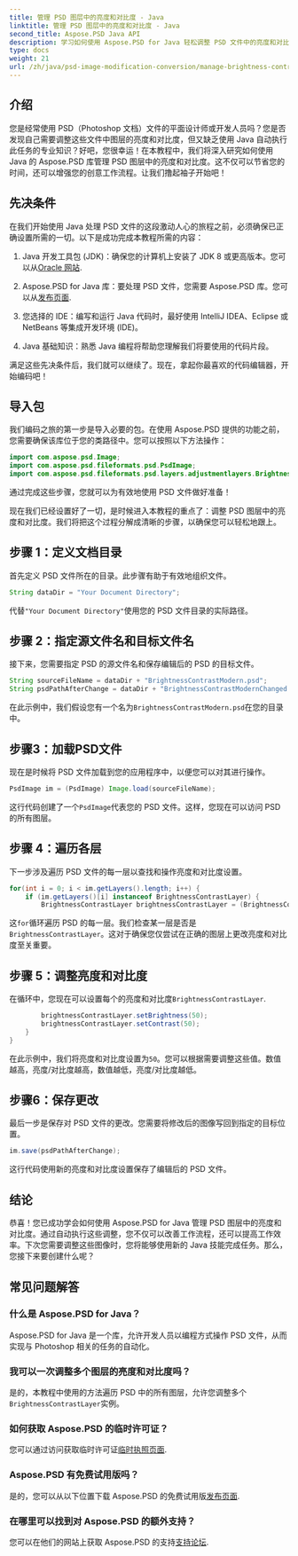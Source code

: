 ```yaml
---
title: 管理 PSD 图层中的亮度和对比度 - Java
linktitle: 管理 PSD 图层中的亮度和对比度 - Java
second_title: Aspose.PSD Java API
description: 学习如何使用 Aspose.PSD for Java 轻松调整 PSD 文件中的亮度和对比度。非常适合开发人员和图形设计师。
type: docs
weight: 21
url: /zh/java/psd-image-modification-conversion/manage-brightness-contrast-psd-layers/
---
```

## 介绍

您是经常使用 PSD（Photoshop 文档）文件的平面设计师或开发人员吗？您是否发现自己需要调整这些文件中图层的亮度和对比度，但又缺乏使用 Java 自动执行此任务的专业知识？好吧，您很幸运！在本教程中，我们将深入研究如何使用 Java 的 Aspose.PSD 库管理 PSD 图层中的亮度和对比度。这不仅可以节省您的时间，还可以增强您的创意工作流程。让我们撸起袖子开始吧！

## 先决条件

在我们开始使用 Java 处理 PSD 文件的这段激动人心的旅程之前，必须确保已正确设置所需的一切。以下是成功完成本教程所需的内容：

1.  Java 开发工具包 (JDK)：确保您的计算机上安装了 JDK 8 或更高版本。您可以从[Oracle 网站](https://www.oracle.com/java/technologies/javase-jdk8-downloads.html).

2. Aspose.PSD for Java 库：要处理 PSD 文件，您需要 Aspose.PSD 库。您可以从[发布页面](https://releases.aspose.com/psd/java/).

3. 您选择的 IDE：编写和运行 Java 代码时，最好使用 IntelliJ IDEA、Eclipse 或 NetBeans 等集成开发环境 (IDE)。

4. Java 基础知识：熟悉 Java 编程将帮助您理解我们将要使用的代码片段。

满足这些先决条件后，我们就可以继续了。现在，拿起你最喜欢的代码编辑器，开始编码吧！

## 导入包

我们编码之旅的第一步是导入必要的包。在使用 Aspose.PSD 提供的功能之前，您需要确保该库位于您的类路径中。您可以按照以下方法操作：

```java
import com.aspose.psd.Image;
import com.aspose.psd.fileformats.psd.PsdImage;
import com.aspose.psd.fileformats.psd.layers.adjustmentlayers.BrightnessContrastLayer;
```

通过完成这些步骤，您就可以为有效地使用 PSD 文件做好准备！

现在我们已经设置好了一切，是时候进入本教程的重点了：调整 PSD 图层中的亮度和对比度。我们将把这个过程分解成清晰的步骤，以确保您可以轻松地跟上。

## 步骤 1：定义文档目录

首先定义 PSD 文件所在的目录。此步骤有助于有效地组织文件。

```java
String dataDir = "Your Document Directory";
```

代替`"Your Document Directory"`使用您的 PSD 文件目录的实际路径。

## 步骤 2：指定源文件名和目标文件名

接下来，您需要指定 PSD 的源文件名和保存编辑后的 PSD 的目标文件。

```java
String sourceFileName = dataDir + "BrightnessContrastModern.psd";
String psdPathAfterChange = dataDir + "BrightnessContrastModernChanged.psd";
```

在此示例中，我们假设您有一个名为`BrightnessContrastModern.psd`在您的目录中。

## 步骤3：加载PSD文件

现在是时候将 PSD 文件加载到您的应用程序中，以便您可以对其进行操作。

```java
PsdImage im = (PsdImage) Image.load(sourceFileName);
```

这行代码创建了一个`PsdImage`代表您的 PSD 文件。这样，您现在可以访问 PSD 的所有图层。

## 步骤 4：遍历各层

下一步涉及遍历 PSD 文件的每一层以查找和操作亮度和对比度设置。

```java
for(int i = 0; i < im.getLayers().length; i++) {
    if (im.getLayers()[i] instanceof BrightnessContrastLayer) {
        BrightnessContrastLayer brightnessContrastLayer = (BrightnessContrastLayer)im.getLayers()[i];
```

这`for`循环遍历 PSD 的每一层。我们检查某一层是否是`BrightnessContrastLayer`。这对于确保您仅尝试在正确的图层上更改亮度和对比度至关重要。

## 步骤 5：调整亮度和对比度

在循环中，您现在可以设置每个的亮度和对比度`BrightnessContrastLayer`. 

```java
        brightnessContrastLayer.setBrightness(50);
        brightnessContrastLayer.setContrast(50);
    }
}
```

在此示例中，我们将亮度和对比度设置为`50`。您可以根据需要调整这些值。数值越高，亮度/对比度越高，数值越低，亮度/对比度越低。

## 步骤6：保存更改

最后一步是保存对 PSD 文件的更改。您需要将修改后的图像写回到指定的目标位置。

```java
im.save(psdPathAfterChange);
```

这行代码使用新的亮度和对比度设置保存了编辑后的 PSD 文件。

## 结论

恭喜！您已成功学会如何使用 Aspose.PSD for Java 管理 PSD 图层中的亮度和对比度。通过自动执行这些调整，您不仅可以改善工作流程，还可以提高工作效率。下次您需要调整这些图像时，您将能够使用新的 Java 技能完成任务。那么，您接下来要创建什么呢？

## 常见问题解答

### 什么是 Aspose.PSD for Java？
Aspose.PSD for Java 是一个库，允许开发人员以编程方式操作 PSD 文件，从而实现与 Photoshop 相关的任务的自动化。

### 我可以一次调整多个图层的亮度和对比度吗？
是的，本教程中使用的方法遍历 PSD 中的所有图层，允许您调整多个`BrightnessContrastLayer`实例。

### 如何获取 Aspose.PSD 的临时许可证？
您可以通过访问获取临时许可证[临时执照页面](https://purchase.aspose.com/temporary-license/).

### Aspose.PSD 有免费试用版吗？
是的，您可以从以下位置下载 Aspose.PSD 的免费试用版[发布页面](https://releases.aspose.com/).

### 在哪里可以找到对 Aspose.PSD 的额外支持？
您可以在他们的网站上获取 Aspose.PSD 的支持[支持论坛](https://forum.aspose.com/c/psd/34).